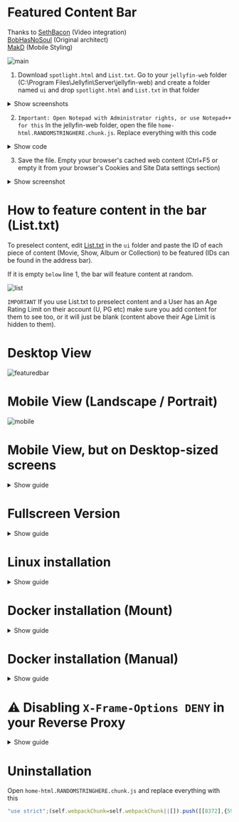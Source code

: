 # Featured Content Bar
Thanks to [SethBacon](https://forum.jellyfin.org/u-sethbacon) (Video integration)<br>
[BobHasNoSoul](https://github.com/BobHasNoSoul) (Original architect)<br>
[MakD](https://github.com/MakD) (Mobile Styling)

![main](https://github.com/user-attachments/assets/cb6c5a44-9121-4fbf-820c-e888efcf20aa)

1. Download ```spotlight.html``` and ```List.txt```. Go to your ```jellyfin-web``` folder (C:\Program Files\Jellyfin\Server\jellyfin-web) and create a folder named ```ui``` and drop ```spotlight.html``` and ```List.txt``` in that folder

<details> <summary>Show screenshots</summary>

![download](https://github.com/user-attachments/assets/30cf946b-7532-46c4-9f43-ad80ed22ea3f)

![Screenshot 2024-11-25 030656](https://github.com/user-attachments/assets/a92129a7-9ace-4db8-aa9c-d229f0e809e1)

</details>

2. ```Important: Open Notepad with Administrator rights, or use Notepad++ for this``` In the jellyfin-web folder, open the file ```home-html.RANDOMSTRINGHERE.chunk.js```. Replace everything with this code
<details> <summary>Show code</summary>

```js
"use strict";(self.webpackChunk=self.webpackChunk||[]).push([[8372], {
  5939: function(a, e, t) {
    t.r(e),
    e.default = `
    <div id="indexPage" style="outline:0" data-role="page" data-dom-cache="true" class="page homePage libraryPage allLibraryPage backdropPage pageWithAbsoluteTabs withTabs" data-backdroptype="movie,series,book">
      <style>
        .featurediframe {width: 95vw; height: 23.5em; display: block; border: 0px solid #000; margin: 0 auto; margin-bottom: 0em; margin-top: 1em;}
		@media (min-width: 3158px) {.featurediframe {height: 50em;} }
		@media (min-width: 2601px) and (max-width: 3157px) {.featurediframe {height: 33em;} }
		@media (min-width: 2000px) and (max-width: 2600px) {.featurediframe {height: 27em; font-size: 133%;} .layout-desktop #homeTab .sections.homeSectionsContainer {margin-top: -3em !important;} }
		@media (max-width: 1000px) and (orientation: portrait) {.featurediframe {height: 25em; margin-bottom: -3em;} }
		@media (max-width: 1000px) and (orientation: landscape) {.featurediframe {height: 26em; margin-bottom: -7em;} }
		@media (max-width: 400px) and (orientation: portrait) {.featurediframe {height: 45vh; margin-bottom: 0em;} }
		@media (max-height: 400px) and (orientation: landscape) {.featurediframe {height: 100vh;} }
		@media screen and (aspect-ratio: 4/3) {.featurediframe {height: 25em;} }
		@media screen and (aspect-ratio: 3/4) {.featurediframe {height: 25em; margin-bottom: -5em;} }
		@media screen and (aspect-ratio: 16/10) and (max-height: 1200px) {.featurediframe {height: 34em; margin-bottom: -5em;} }
		@media screen and (aspect-ratio: 10/16) and (max-height: 1280px) {.featurediframe {height: 25em; margin-bottom: -5em;} }
		@media (min-aspect-ratio: 21/9) and (min-width: 3000px) {.featurediframe { height: 50em;} }
      </style>
      <div class="tabContent pageTabContent" id="homeTab" data-index="0"><iframe class="featurediframe" src="/web/ui/spotlight.html"></iframe><div class="sections"></div></div><div class="tabContent pageTabContent" id="favoritesTab" data-index="1"> <div class="sections"></div></div></div>`;}}]);
document.addEventListener("DOMContentLoaded", () => {
  const homeTab = document.getElementById("homeTab");
  const spotlightIframe = homeTab.querySelector(".featurediframe");

  const observer = new MutationObserver(() => {
  const isHomeTabActive = homeTab.classList.contains("is-active");
    spotlightIframe.style.display = isHomeTabActive ? "block" : "none";
  });
  observer.observe(homeTab, { attributes: true, attributeFilter: ["class"] });
});

```
</details>

3. Save the file. Empty your browser's cached web content (Ctrl+F5 or empty it from your browser's Cookies and Site Data settings section)
<details> <summary>Show screenshot</summary>

![Screenshot 2024-11-25 031248](https://github.com/user-attachments/assets/0fee8b46-2958-4da0-93b0-a00c43835064)
</details>

# How to feature content in the bar (List.txt)

To preselect content, edit [List.txt](https://github.com/tedhinklater/Jellyfin-Featured-Content-Bar/blob/main/List.txt) in the ```ui``` folder and paste the ID of each piece of content (Movie, Show, Album or Collection) to be featured (IDs can be found in the address bar).

If it is empty ```below``` line 1, the bar will feature content at random.

![list](https://github.com/user-attachments/assets/5f8f7924-7a9b-49c1-aefa-198cefce0f60)

```IMPORTANT``` If you use List.txt to preselect content and a User has an Age Rating Limit on their account (U, PG etc) make sure you add content for them to see too, or it will just be blank (content above their Age Limit is hidden to them).

# Desktop View

![featuredbar](https://github.com/user-attachments/assets/61f7a540-fce9-4694-b7f0-4122ea198ad8)

# Mobile View (Landscape / Portrait)
![mobile](https://i.imgur.com/OrOzpBK.png)

# Mobile View, but on Desktop-sized screens
<details> <summary>Show guide</summary>

![mobiledesktop](https://github.com/user-attachments/assets/22aec57b-89b8-48b1-871b-780eb620a2d0)

Same as above, except open this link and download the file [spotlight.html](https://github.com/tedhinklater/Jellyfin-Featured-Content-Bar/blob/main/mobile%20view%20on%20desktop%20screens/spotlight.html) (don't just save the link, it'll save the github page)
</details>

# Fullscreen Version

<details><summary>Show guide</summary>

![Screenshot 2025-01-03 193847](https://github.com/user-attachments/assets/4cb9cdaf-1a98-4e0c-8fa5-59d08b192932)

Open this link and download the file [spotlight.html](https://github.com/tedhinklater/Jellyfin-Featured-Content-Bar/blob/main/fullscreen/spotlight.html) (don't just save the link, it'll save the github page)

And use [this version of home-html.chunk.js](https://github.com/tedhinklater/Jellyfin-Featured-Content-Bar/blob/main/fullscreen/home-html.chunk.js)

And add this to your Custom CSS Box in the Jellyfin Dashboard

```css
@import url("https://cdn.jsdelivr.net/gh/tedhinklater/Jellyfin-Featured-Content-Bar@main/fullscreen/fullscreenspotlight.css");
```

</details>

# Linux installation
<details> <summary>Show guide</summary>

1) Create the ui Directory

```shell
sudo mkdir -p /usr/share/jellyfin/web/ui
```

2) Download your spotlight.html and List.txt files (make sure you edited them, as above) and then copy them to the new "ui" folder

```shell
sudo cp /local/path/to/spotlight.html /usr/share/jellyfin/web/ui/
```

3) Add the relevant script to home-html.chunk.js

```shell
sudo nano /usr/share/jellyfin/web/home-html.chunk.js
```

4) Ensure the ui folder & spotlight.html are readable by Jellyfin

```shell
sudo chown -R jellyfin:jellyfin /usr/share/jellyfin/web/ui
```

```shell
sudo chmod -R 755 /usr/share/jellyfin/web/ui
```

5) Restart Jellyfin

```shell
sudo systemctl restart jellyfin
```

6) Clear Browser Cache

Make sure to clear your browser cache to load the updated home-html.chunk.js & spotlight.html 
</details>

# Docker installation (Mount)
<details> <summary>Show guide</summary>

1. **Prepare the Files**:
   - Identify where your Docker configuration files for Jellyfin are stored on the host system. For example, they might be under `/docker/persistentfiles/jellyfin`.
   - In this folder (on the host system), create a subdirectory called `ui` if it does not already exist.
   - Copy the following files into this `ui` folder: (don't forget to edit them, as above)
     - `home-html.chunk.js`  
     - `spotlight.html`  
     - `List.txt`  

   **Example Host Path**:  
   ```
   /docker/persistentfiles/jellyfin/ui
   ```

2. **Mount the Folder in the Container**:
   - In your `docker-compose.yaml` or `docker run` include this `volume` mapping:
     ```sh
     /docker/persistentfiles/jellyfin/ui:/usr/share/jellyfin/web/ui:ro
     ```

3. **Replace the Chunk**:
   - Once Jellyfin is started and the files are mounted, run the following command on your Docker host to replace the `home-html*.chunk.js` file inside the container:
     ```sh
     docker exec jellyfin bash -c "find /usr/share/jellyfin/web -name 'home-html*.chunk.js' -exec cp /config/ui/home-html.chunk.js {} \\;"
     ```
- Tip: If you have code hooks on your docker stack, place this line after `docker-compose up -d`, so even if the image or container cache is wiped out, it will always rebuild.

4) Clear Browser Cache; if it doesn't work instantly, restart the container

</details>

# Docker installation (Manual)
<details> <summary>Show guide</summary>

1) Create the ui Directory (assuming your container is named jellyfin)

```shell
docker exec -u 0 jellyfin mkdir  /jellyfin/jellyfin-web/ui
```

2) Copy your downloaded spotlight.html and List.txt files to the new "ui" folder (don't forget to edit them, as above)

```shell
docker cp spotlight.html jellyfin:/jellyfin/jellyfin-web/ui/
```

3) Add the relevant code line to the home-html.<numbers>.chunk.js file

Since I'm not aware of a way to edit the file directly in the container, I just created the file outside and copied it
back in once I edited it:
    
```shell
docker cp jellyfin:/jellyfin/jellyfin-web/home-html.<numbers>.chunk.js .
```

and then you can add the relevant code line to the file (see step 6 above)

```shell
nano home-html.<numbers>.chunk.js
```

4) Copy the file back to the container

```shell
docker cp home-html.<numbers>.chunk.js jellyfin:/jellyfin/jellyfin-web/
```

5) Clear Browser Cache; if it doesn't work instantly, restart the container

```shell
docker restart jellyfin
```
</details>

# ⚠️ Disabling `X-Frame-Options DENY` in your Reverse Proxy
<details> <summary>Show guide</summary>

When using a reverse proxy like **Nginx** or **Caddy**, the `X-Frame-Options: DENY` header can block iframes, preventing the feature

## Solution

### Nginx

1. Open your site's configuration:
   ```bash
   sudo nano /etc/nginx/sites-available/your-site.conf
    ```
2. Modify or add the following directive:
   - To disable:
        ```bash
         # add_header X-Frame-Options "DENY";
        ```
   - To allow iframes from the same origin:
        ```bash
        add_header X-Frame-Options "SAMEORIGIN";
        ```
3. Restart Nginx:
    ```bash
    sudo systemctl restart nginx
    ```
### Caddy

1. Modify the /etc/caddy/Caddyfile:
    - To disable:
      
        ```bash
        header -X-Frame-Options
        ```
    - To allow:
      
        ```bash
        header X-Frame-Options "SAMEORIGIN"
        ```
            
2. Restart Caddy:
    ```bash
    sudo systemctl restart caddy
    ```

</details>

# Uninstallation

Open ```home-html.RANDOMSTRINGHERE.chunk.js``` and replace everything with this 

```js
"use strict";(self.webpackChunk=self.webpackChunk||[]).push([[8372],{5939:function(a,e,t){t.r(e),e.default='<div id="indexPage" style="outline:0" data-role="page" data-dom-cache="true" class="page homePage libraryPage allLibraryPage backdropPage pageWithAbsoluteTabs withTabs" data-backdroptype="movie,series,book"> <div class="tabContent pageTabContent" id="homeTab" data-index="0"> <div class="sections"></div> </div> <div class="tabContent pageTabContent" id="favoritesTab" data-index="1"> <div class="sections"></div> </div> </div> '}}]);
```

